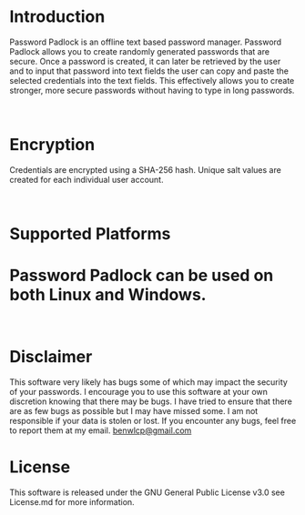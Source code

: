 # Introduction

Password Padlock is an offline text based password manager. Password Padlock allows you to create randomly generated passwords that are secure. Once a password is created, it can later be retrieved by the user and to input that password into text fields the user can copy and paste the selected credentials into the text fields. This effectively allows you to create stronger, more secure passwords without having to type in long passwords.

​
# Encryption

Credentials are encrypted using a SHA-256 hash. Unique salt values are created for each individual user account.

​
# Supported Platforms

# Password Padlock can be used on both Linux and  Windows.
​
# Disclaimer

This software very likely has bugs some of which may impact the security of your passwords. I encourage you to use this software at your own discretion knowing that there may be bugs. I have tried to ensure that there are as few bugs as possible but I may have missed some. I am not responsible if your data is stolen or lost. If you encounter any bugs, feel free to report them at my email. benwlcp@gmail.com

# License

This software is released under the GNU General Public License v3.0 see License.md for more information.
